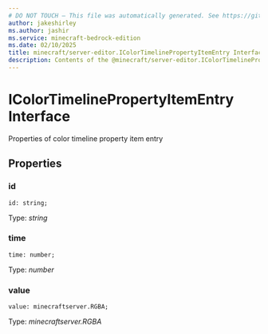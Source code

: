```yaml
---
# DO NOT TOUCH — This file was automatically generated. See https://github.com/mojang/minecraftapidocsgenerator to modify descriptions, examples, etc.
author: jakeshirley
ms.author: jashir
ms.service: minecraft-bedrock-edition
ms.date: 02/10/2025
title: minecraft/server-editor.IColorTimelinePropertyItemEntry Interface
description: Contents of the @minecraft/server-editor.IColorTimelinePropertyItemEntry class.
---
```

# IColorTimelinePropertyItemEntry Interface

Properties of color timeline property item entry

## Properties

### **id**
`id: string;`

Type: *string*

### **time**
`time: number;`

Type: *number*

### **value**
`value: minecraftserver.RGBA;`

Type: *minecraftserver.RGBA*
